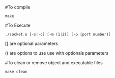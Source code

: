 #To compile

`make`

#To Execute

`./socket.o [-s|-c] [-m (1|2)] [-p (port number)]`

[] are optional parameters

() are options to use use with optionals parameters

#To clean or remove object and executable files

`make clean`